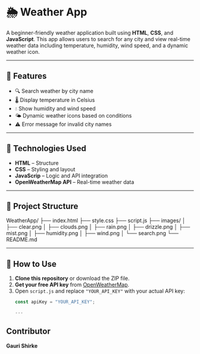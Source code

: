 # 🌦️ Weather App

A beginner-friendly weather application built using **HTML**, **CSS**, and **JavaScript**. This app allows users to search for any city and view real-time weather data including temperature, humidity, wind speed, and a dynamic weather icon.

---


## 🚀 Features

- 🔍 Search weather by city name  
- 🌡️ Display temperature in Celsius  
- 💧 Show humidity and wind speed  
- 🌤️ Dynamic weather icons based on conditions  
- ⚠️ Error message for invalid city names  

---

## 🧰 Technologies Used

- **HTML** – Structure  
- **CSS** – Styling and layout  
- **JavaScrip** – Logic and API integration  
- **OpenWeatherMap API** – Real-time weather data  

---

## 📁 Project Structure

WeatherApp/
├── index.html
├── style.css
├── script.js
├── images/
│   ├── clear.png
│   ├── clouds.png
│   ├── rain.png
│   ├── drizzle.png
│   ├── mist.png
│   ├── humidity.png
│   ├── wind.png
│   └── search.png
└── README.md


---

## 🔑 How to Use

1. **Clone this repository** or download the ZIP file.
2. **Get your free API key** from [OpenWeatherMap](https://openweathermap.org/api).
3. Open `script.js` and replace `"YOUR_API_KEY"` with your actual API key:
   ```js
   const apiKey = "YOUR_API_KEY";

   ---

 ## Contributor

 **Gauri Shirke**